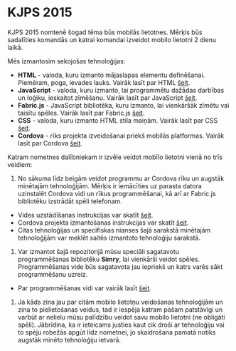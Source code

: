 # KJPS 2015

KJPS 2015 nomtenē šogad tēma būs mobilās lietotnes. Mērķis būs sadalīties komandās un katrai komandai izveidot mobilo lietotni 2 dienu laikā.

Mēs izmantosim sekojošas tehnoloģijas:
* **HTML** - valoda, kuru izmanto mājaslapas elementu definēšanai. Piemēram, poga, ievades lauks. Vairāk lasīt par HTML [šeit](http://www.w3schools.com/html/).
* **JavaScript** - valoda, kuru izmanto, lai programmētu dažādas darbības un loģiku, ieskaitot zīmēšanu. Vairāk lasīt par JavaScript [šeit](http://www.w3schools.com/js/default.asp).
* **Fabric.js** - JavaScript bibliotēka, kuru izmanto, lai vienkāršāk zīmētu vai taisītu spēles. Vairāk lasīt par Fabric.js [šeit](http://fabricjs.com/).
* **CSS** - valoda, kuru izmanto HTML stila maiņām. Vairāk lasīt par CSS [šeit](http://www.w3schools.com/css/).
* **Cordova** - rīks projekta izveidošanai priekš mobilās platformas. Vairāk lasīt par Cordova [šeit](http://cordova.apache.org/docs/en/5.0.0/guide_cli_index.md.html#The%20Command-Line%20Interface).

Katram nometnes dalībniekam ir izvēle veidot mobīlo lietotni vienā no trīs veidiem:

1. No sākuma līdz beigām veidot programmu ar Cordova rīku un augstāk minētajām tehnoloģijām. Mērķis ir iemācīties uz parasta datora uzinstalēt Cordova vidi un rīkus programmēšanai, kā arī ar Fabric.js bibliotēku izstrādāt spēli telefonam.
  * Vides uzstādīšanas instrukcijas var skatīt [šeit](/doc/install.md).
  * Cordova projekta izmantošanas instrukcijas var skatīt [šeit](/doc/cordova.md).
  * Citas tehnoloģijas un specifiskas nianses šajā sarakstā minētajām tehnoloģijām var meklēt saitēs izmantoto tehnoloģiju sarakstā.
1. Var izmantot šajā repozitorijā mūsu speciāli sagatavotu programmēšanas bibliotēku **Simry**, lai vienkārši veidot spēles. Programmēšanas vide būs sagatavota jau iepriekš un katrs varēs sākt programmēšanu uzreiz.
  * Par programmēšanas vidi var vairāk lasīt [šeit](/doc/simry.md).
1. Ja kāds zina jau par citām mobilo lietotņu veidošanas tehnoloģijām un zina to pielietošanas veidus, tad ir iespēja katram pašam patstāvīgi un varbūt ar nelielu mūsu palīdzību veidot savu mobilo lietotni (ne obligāti spēli). Jābrīdina, ka ir ieteicams justies kaut cik droši ar tehnoloģiju vai to spēju robežās apgūt līdz nometnei, jo skaidrošana pamatā notiks augstāk minēto tehnoloģiju ietvarā.